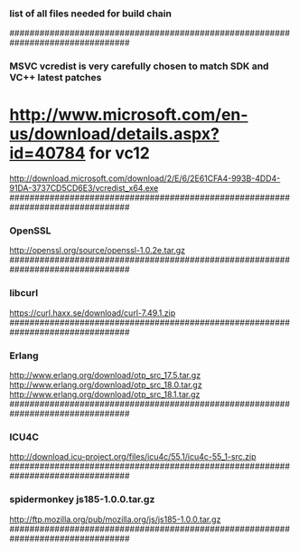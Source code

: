 ### list of all files needed for build chain ###################################
################################################################################
### MSVC vcredist is very carefully chosen to match SDK and VC++ latest patches
# http://www.microsoft.com/en-us/download/details.aspx?id=40784 for vc12
http://download.microsoft.com/download/2/E/6/2E61CFA4-993B-4DD4-91DA-3737CD5CD6E3/vcredist_x64.exe
################################################################################
### OpenSSL
http://openssl.org/source/openssl-1.0.2e.tar.gz
################################################################################
### libcurl
https://curl.haxx.se/download/curl-7.49.1.zip
################################################################################
### Erlang
http://www.erlang.org/download/otp_src_17.5.tar.gz
http://www.erlang.org/download/otp_src_18.0.tar.gz
http://www.erlang.org/download/otp_src_18.1.tar.gz
################################################################################
### ICU4C
http://download.icu-project.org/files/icu4c/55.1/icu4c-55_1-src.zip
################################################################################
### spidermonkey    js185-1.0.0.tar.gz
http://ftp.mozilla.org/pub/mozilla.org/js/js185-1.0.0.tar.gz
################################################################################

